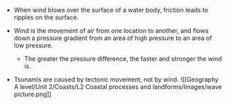 - When wind blows over the surface of a water body, friction leads to ripples on the surface.

- Wind is the movement of air from one location to another, and flows down a pressure gradient from an area of high pressure to an area of low pressure.
	- The greater the pressure difference, the faster and stronger the wind is.
	
- Tsunamis are caused by tectonic movement, not by wind.
![[Geography A level/Unit 2/Coasts/L2 Coastal processes and landforms/Images/wave picture.png]]